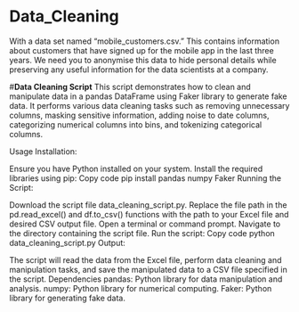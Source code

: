 # Data_Cleaning
With a data set named “mobile_customers.csv.” This contains information about customers that have signed up for the mobile app in the last three years.  We need you to anonymise this data to hide personal details while preserving any useful information for the data scientists at a company.


#**Data Cleaning Script**
This script demonstrates how to clean and manipulate data in a pandas DataFrame using Faker library to generate fake data. It performs various data cleaning tasks such as removing unnecessary columns, masking sensitive information, adding noise to date columns, categorizing numerical columns into bins, and tokenizing categorical columns.

Usage
Installation:

Ensure you have Python installed on your system.
Install the required libraries using pip:
Copy code
pip install pandas numpy Faker
Running the Script:

Download the script file data_cleaning_script.py.
Replace the file path in the pd.read_excel() and df.to_csv() functions with the path to your Excel file and desired CSV output file.
Open a terminal or command prompt.
Navigate to the directory containing the script file.
Run the script:
Copy code
python data_cleaning_script.py
Output:

The script will read the data from the Excel file, perform data cleaning and manipulation tasks, and save the manipulated data to a CSV file specified in the script.
Dependencies
pandas: Python library for data manipulation and analysis.
numpy: Python library for numerical computing.
Faker: Python library for generating fake data.
